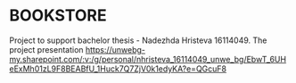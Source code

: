 # BOOKSTORE
Project to support bachelor thesis - Nadezhda Hristeva 16114049.
The project presentation
https://unwebg-my.sharepoint.com/:v:/g/personal/nhristeva_16114049_unwe_bg/EbwT_6UHeExMh01zL9F8BEABfU_1Huck7Q7ZjV0k1edyKA?e=QGcuF8
